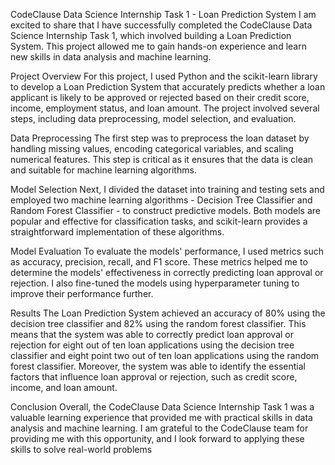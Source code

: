 CodeClause Data Science Internship Task 1 - Loan Prediction System
I am excited to share that I have successfully completed the CodeClause Data Science Internship Task 1, which involved building a Loan Prediction System. This project allowed me to gain hands-on experience and learn new skills in data analysis and machine learning.

Project Overview
For this project, I used Python and the scikit-learn library to develop a Loan Prediction System that accurately predicts whether a loan applicant is likely to be approved or rejected based on their credit score, income, employment status, and loan amount. The project involved several steps, including data preprocessing, model selection, and evaluation.

Data Preprocessing
The first step was to preprocess the loan dataset by handling missing values, encoding categorical variables, and scaling numerical features. This step is critical as it ensures that the data is clean and suitable for machine learning algorithms.

Model Selection
Next, I divided the dataset into training and testing sets and employed two machine learning algorithms - Decision Tree Classifier and Random Forest Classifier - to construct predictive models. Both models are popular and effective for classification tasks, and scikit-learn provides a straightforward implementation of these algorithms.

Model Evaluation
To evaluate the models' performance, I used metrics such as accuracy, precision, recall, and F1 score. These metrics helped me to determine the models' effectiveness in correctly predicting loan approval or rejection. I also fine-tuned the models using hyperparameter tuning to improve their performance further.

Results
The Loan Prediction System achieved an accuracy of 80% using the decision tree classifier and 82% using the random forest classifier. This means that the system was able to correctly predict loan approval or rejection for eight out of ten loan applications using the decision tree classifier and eight point two out of ten loan applications using the random forest classifier. Moreover, the system was able to identify the essential factors that influence loan approval or rejection, such as credit score, income, and loan amount.

Conclusion
Overall, the CodeClause Data Science Internship Task 1 was a valuable learning experience that provided me with practical skills in data analysis and machine learning. I am grateful to the CodeClause team for providing me with this opportunity, and I look forward to applying these skills to solve real-world problems

